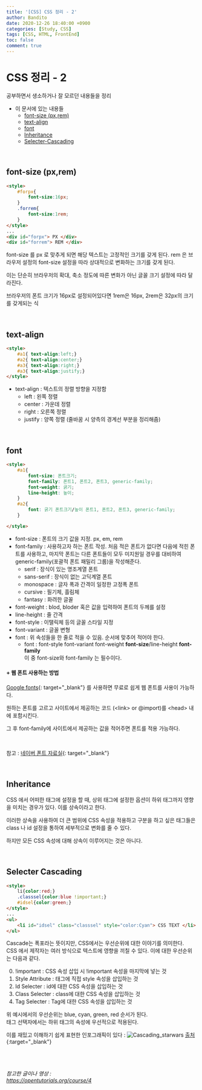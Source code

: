 ```yaml
---
title: '[CSS] CSS 정리 - 2'
author: Bandito
date: 2020-12-26 18:40:00 +0900
categories: [Study, CSS]
tags: [CSS, HTML, FrontEnd]
toc: false
comment: true
---
```


# CSS 정리 - 2

공부하면서 생소하거나 잘 모르던 내용들을 정리

+ 이 문서에 있는 내용들
    - [font-size (px,rem)](#font-size-pxrem)
    - [text-align](#text-align)
    - [font](#font)
    - [Inheritance](#Inheritance)
    - [Selecter-Cascading](#Selecter-Cascading)


<br/>

## font-size (px,rem)
```html
<style>
    #forpx{
        font-size:16px;
    }
    .forrem{
        font-size:1rem;
    }
</style>
...
<div id="forpx"> PX </div>
<div id="forrem"> REM </div>
```


font-size 를 px 로 맞추게 되면 해당 텍스트는 고정적인 크기를 갖게 된다.
rem 은 브라우저 설정의 font-size 설정을 따라 상대적으로 변화하는 크기를 갖게 된다. 

이는 단순히 브라우저의 확대, 축소 정도에 따른 변화가 아닌 글꼴 크기 설정에 따라 달라진다.

브라우저의 폰트 크기가 16px로 설정되어있다면 1rem은 16px, 2rem은 32px의 크기를 갖게되는 식 


<br/>

## text-align
```html
<style>
    #a1{ text-align:left;}
    #a2{ text-align:center;}
    #a3{ text-align:right;}
    #a3{ text-align:justify;}
</style>
```

+ text-align : 텍스트의 정렬 방향을 지정함
    - left : 왼쪽 정렬
    - center : 가운데 정렬
    - right : 오른쪽 정렬
    - justify : 양쪽 정렬 (줄바꿈 시 양측의 경계선 부분을 정리해줌)


<br/>

## font
```html
<style>
    #a1{ 
        font-size: 폰트크기;
        font-family: 폰트1, 폰트2, 폰트3, generic-family;
        font-weight: 굵기;
        line-height: 높이;
    }
    #a2{ 
        font: 굵기 폰트크기/높이 폰트1, 폰트2, 폰트3, generic-family;
    }

</style>
```

+ font-size : 폰트의 크기 값을 지정. px, em, rem
+ font-family : 사용하고자 하는 폰트 작성. 처음 적은 폰트가 없다면 다음에 적힌 폰트를 사용하고, 마지막 폰트는 다른 폰트들이 모두 미지원일 경우를 대비하여 generic-family(포괄적 폰트 패밀리 그룹)을 작성해준다. 
    - serif : 장식이 있는 명조계열 폰트
    - sans-serif : 장식이 없는 고딕계열 폰트
    - monospace : 글자 폭과 간격이 일정한 고정폭 폰트
    - cursive : 필기체, 흘림체
    - fantasy : 화려한 글꼴 
+ font-weight : blod, bloder 혹은 값을 입력하여 폰트의 두께를 설정
+ line-height : 줄 간격 
+ font-style : 이탤릭체 등의 글꼴 스타일 지정 
+ font-variant : 글꼴 변형 
+ font : 위 속성들을 한 줄로 적을 수 있음. 순서에 맞추어 적어야 한다.    
    - font : font-style font-variant font-weight **font-size**/line-height **font-family**    
    이 중 font-size와 font-family 는 필수이다.   


#### + 웹 폰트 사용하는 방법 
[Google fonts](https://fonts.google.com/){: target="_blank"} 를 사용하면 무료로 쉽게 웹 폰트를 사용이 가능하다.    

원하는 폰트를 고르고 사이트에서 제공하는 코드 (&lt;link&gt; or @import)를 &lt;head&gt; 내에 포함시킨다.   

그 후 font-family에 사이트에서 제공하는 값을 적어주면 폰트를 적용 가능하다.

<br/>

참고 : [네이버 폰트 자료실](https://software.naver.com/software/fontList.nhn?categoryId=I0000000#brandId=){: target="_blank"}


<br/>

## Inheritance

CSS 에서 어떠한 태그에 설정을 할 때, 상위 태그에 설정한 옵션이 하위 태그까지 영향을 미치는 경우가 있다. 이를 상속이라고 한다.    

이러한 상속을 사용하여 더 큰 범위에 CSS 속성을 적용하고 구분을 하고 싶은 태그들은 class 나 id 설정을 통하여 세부적으로 변화를 줄 수 있다.   

하지만 모든 CSS 속성에 대해 상속이 이루어지는 것은 아니다.    



<br/>

## Selecter Cascading
```html
<style>
    li{color:red;}
    .classsel{color:blue !important;}
    #idsel{color:green;}
</style>
...
<ul>
    <li id="idsel" class="classsel" style="color:Cyan"> CSS TEXT </li>
</ul>
```

Cascade는 폭포라는 뜻이지만, CSS에서는 우선순위에 대한 이야기를 의미한다.    
CSS 에서 제작자는 여러 방식으로 텍스트에 영향을 끼칠 수 있다. 이에 대한 우선순위는 다음과 같다.    

0. !important : CSS 속성 삽입 시 !important 속성을 마지막에 넣는 것
1. Style Attribute : 태그에 직접 style 속성을 삽입하는 것
2. Id Selecter : id에 대한 CSS 속성을 삽입하는 것
3. Class Selecter : class에 대한 CSS 속성을 삽입하는 것
4. Tag Selecter : Tag에 대한 CSS 속성을 삽입하는 것

위 예시에서의 우선순위는 blue, cyan, green, red 순서가 된다.    
태그 선택자에서는 하위 태그의 속성에 우선적으로 적용된다.   

이를 재밌고 이해하기 쉽게 표현한 인포그래픽이 있다 : 
![Cascading_starwars](https://drive.google.com/uc?export=view&id=1Y4cR1vr9ofEgVOUyAbaPZX_wPYpeEE_b)
[출처](https://stuffandnonsense.co.uk/archives/css_specificity_wars.html){:target="_blank"}






<br/><br/><br/>
_참고한 글이나 영상 :_   
_<https://opentutorials.org/course/4>_   
